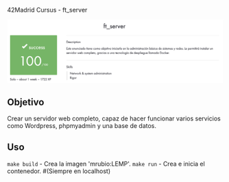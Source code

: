 42Madrid Cursus - ft_server

![ft_server](./100:100.png)

## Objetivo

Crear un servidor web completo, capaz de hacer funcionar varios servicios como Wordpress, phpmyadmin y una base de datos.

## Uso

`make build` - Crea la imagen 'mrubio:LEMP'.
`make run` - Crea e inicia el contenedor.
#(Siempre en localhost)
